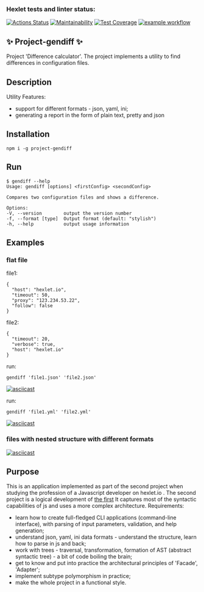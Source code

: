### Hexlet tests and linter status:
[![Actions Status](https://github.com/MilaNick/frontend-project-lvl2/workflows/hexlet-check/badge.svg)](https://github.com/MilaNick/frontend-project-lvl2/actions)
[![Maintainability](https://api.codeclimate.com/v1/badges/380c1b7806a4bcad9861/maintainability)](https://codeclimate.com/github/MilaNick/frontend-project-lvl2/maintainability)
[![Test Coverage](https://api.codeclimate.com/v1/badges/380c1b7806a4bcad9861/test_coverage)](https://codeclimate.com/github/MilaNick/frontend-project-lvl2/test_coverage)
[![example workflow](https://github.com/MilaNick/frontend-project-lvl2/actions/workflows/actions.yml/badge.svg)](https://github.com/MilaNick/frontend-project-lvl2/actions)

## ✨ Project-gendiff ✨

Project 'Difference calculator'. The project implements a utility to find differences in configuration files.

## Description

Utility Features:
- support for different formats - json, yaml, ini;
- generating a report in the form of plain text, pretty and json

## Installation

```npm i -g project-gendiff```

## Run

```
$ gendiff --help
Usage: gendiff [options] <firstConfig> <secondConfig>

Compares two configuration files and shows a difference.

Options:
-V, --version        output the version number
-f, --format [type]  Output format (default: "stylish")
-h, --help           output usage information
```

## Examples
### flat file 
file1:  
```
{
  "host": "hexlet.io",
  "timeout": 50,
  "proxy": "123.234.53.22",
  "follow": false
}
```
file2:  
```
{
  "timeout": 20,
  "verbose": true,
  "host": "hexlet.io"
}
```  
run:
```
gendiff 'file1.json' 'file2.json'

```
[![asciicast](https://asciinema.org/a/441860.svg)](https://asciinema.org/a/441860)

run:
```
gendiff 'file1.yml' 'file2.yml'

```
[![asciicast](https://asciinema.org/a/446615.svg)](https://asciinema.org/a/446615)  

### files with nested structure with different formats

[![asciicast](https://asciinema.org/a/3QJsSfKlvbxYOUJ13YgYFGxoq.svg)](https://asciinema.org/a/3QJsSfKlvbxYOUJ13YgYFGxoq)

## Purpose
This is an application implemented as part of the second project when studying the profession of a Javascript developer on hexlet.io . The second project is a logical development of [the first](https://github.com/MilaNick/frontend-project-lvl1) It captures most of the syntactic capabilities of js and uses a more complex architecture. Requirements:
* learn how to create full-fledged CLI applications (command-line interface), with parsing of input parameters, validation, and help generation;
* understand json, yaml, ini data formats - understand the structure, learn how to parse in js and back;
* work with trees - traversal, transformation, formation of AST (abstract syntactic tree) - a bit of code boiling the brain;
* get to know and put into practice the architectural principles of 'Facade', 'Adapter';
* implement subtype polymorphism in practice;
* make the whole project in a functional style.






